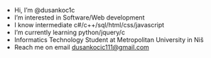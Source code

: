 - Hi, I’m @dusankoc1c
- I’m interested in Software/Web development
- I know intermediate c#/c++/sql/html/css/javascript
- I’m currently learning python/jquery/c
- Informatics Technology Student at Metropolitan University in Niš
- Reach me on email dusankocic111@gmail.com

<!---
dusankoc1c/dusankoc1c is a ✨ special ✨ repository because its `README.md` (this file) appears on your GitHub profile.
You can click the Preview link to take a look at your changes.
--->
